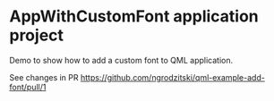 # AppWithCustomFont application project

Demo to show how to add a custom font to QML application.

See changes in PR https://github.com/ngrodzitski/qml-example-add-font/pull/1
